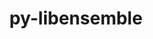 ---
title: "py-libensemble"
layout: cache
categories: [package, develop-2024-02-18]
meta: {"versions": ["1.2.0"], "compilers": ["cce@=15.0.1", "gcc@=11.4.0", "gcc@=9.4.0", "oneapi@=2024.0.0"], "oss": ["rhel8", "ubuntu20.04", "ubuntu22.04"], "platforms": ["linux"], "targets": ["neoverse_v1", "neoverse_v2", "ppc64le", "x86_64_v3", "zen4"], "stacks": ["e4s", "e4s-cray-rhel", "e4s-neoverse-v2", "e4s-neoverse_v1", "e4s-oneapi", "e4s-power", "root"], "num_specs": 6, "num_specs_by_stack": {"root": 6, "e4s-cray-rhel": 1, "e4s-neoverse_v1": 1, "e4s-power": 1, "e4s": 1, "e4s-neoverse-v2": 1, "e4s-oneapi": 1}}
spec_details: [{"hash": "wgawkhht3kadnbhwrabdld3racd6hw7l", "compiler": "cce@=15.0.1", "versions": ["1.2.0"], "os": "rhel8", "platform": "linux", "target": "zen4", "variants": ["build_system=python_pip", "~deap", "+mpi", "~mpmath", "+nlopt", "~petsc4py", "~scipy", "~tasmanian"], "stacks": ["root", "e4s-cray-rhel"], "size": "-", "tarball": "https://binaries.spack.io/releases/develop-2024-02-18/build_cache/linux-rhel8-zen4/cce-15.0.1/py-libensemble-1.2.0/linux-rhel8-zen4-cce-15.0.1-py-libensemble-1.2.0-wgawkhht3kadnbhwrabdld3racd6hw7l.spack"}, {"hash": "v3dxwds7fdkg2ublwosqodk3dpm72nos", "compiler": "gcc@=11.4.0", "versions": ["1.2.0"], "os": "ubuntu20.04", "platform": "linux", "target": "neoverse_v1", "variants": ["build_system=python_pip", "~deap", "+mpi", "~mpmath", "~nlopt", "~petsc4py", "~scipy", "~tasmanian"], "stacks": ["e4s-neoverse_v1", "root"], "size": "-", "tarball": "https://binaries.spack.io/releases/develop-2024-02-18/build_cache/linux-ubuntu20.04-neoverse_v1/gcc-11.4.0/py-libensemble-1.2.0/linux-ubuntu20.04-neoverse_v1-gcc-11.4.0-py-libensemble-1.2.0-v3dxwds7fdkg2ublwosqodk3dpm72nos.spack"}, {"hash": "ttgrzwdqdogprtkrbfopxv4w7oirl2gk", "compiler": "gcc@=9.4.0", "versions": ["1.2.0"], "os": "ubuntu20.04", "platform": "linux", "target": "ppc64le", "variants": ["build_system=python_pip", "~deap", "+mpi", "~mpmath", "~nlopt", "~petsc4py", "~scipy", "~tasmanian"], "stacks": ["root", "e4s-power"], "size": "-", "tarball": "https://binaries.spack.io/releases/develop-2024-02-18/build_cache/linux-ubuntu20.04-ppc64le/gcc-9.4.0/py-libensemble-1.2.0/linux-ubuntu20.04-ppc64le-gcc-9.4.0-py-libensemble-1.2.0-ttgrzwdqdogprtkrbfopxv4w7oirl2gk.spack"}, {"hash": "je22fkujfocobceyrophiull7mlb2mgk", "compiler": "gcc@=11.4.0", "versions": ["1.2.0"], "os": "ubuntu20.04", "platform": "linux", "target": "x86_64_v3", "variants": ["build_system=python_pip", "~deap", "+mpi", "~mpmath", "~nlopt", "~petsc4py", "~scipy", "~tasmanian"], "stacks": ["root", "e4s"], "size": "-", "tarball": "https://binaries.spack.io/releases/develop-2024-02-18/build_cache/linux-ubuntu20.04-x86_64_v3/gcc-11.4.0/py-libensemble-1.2.0/linux-ubuntu20.04-x86_64_v3-gcc-11.4.0-py-libensemble-1.2.0-je22fkujfocobceyrophiull7mlb2mgk.spack"}, {"hash": "nivm5nn7lg46xbcpomq3avm7sglfsgnh", "compiler": "gcc@=11.4.0", "versions": ["1.2.0"], "os": "ubuntu22.04", "platform": "linux", "target": "neoverse_v2", "variants": ["build_system=python_pip", "~deap", "+mpi", "~mpmath", "~nlopt", "~petsc4py", "~scipy", "~tasmanian"], "stacks": ["root", "e4s-neoverse-v2"], "size": "-", "tarball": "https://binaries.spack.io/releases/develop-2024-02-18/build_cache/linux-ubuntu22.04-neoverse_v2/gcc-11.4.0/py-libensemble-1.2.0/linux-ubuntu22.04-neoverse_v2-gcc-11.4.0-py-libensemble-1.2.0-nivm5nn7lg46xbcpomq3avm7sglfsgnh.spack"}, {"hash": "orilhx5gtysh5hqmyodflvzbfjjbzvm6", "compiler": "oneapi@=2024.0.0", "versions": ["1.2.0"], "os": "ubuntu22.04", "platform": "linux", "target": "x86_64_v3", "variants": ["build_system=python_pip", "~deap", "+mpi", "~mpmath", "~nlopt", "~petsc4py", "~scipy", "~tasmanian"], "stacks": ["root", "e4s-oneapi"], "size": "-", "tarball": "https://binaries.spack.io/releases/develop-2024-02-18/build_cache/linux-ubuntu22.04-x86_64_v3/oneapi-2024.0.0/py-libensemble-1.2.0/linux-ubuntu22.04-x86_64_v3-oneapi-2024.0.0-py-libensemble-1.2.0-orilhx5gtysh5hqmyodflvzbfjjbzvm6.spack"}]
---